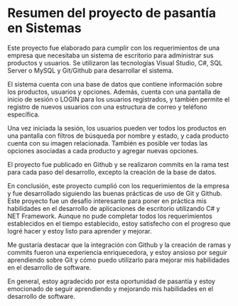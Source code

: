 <h1>Resumen del proyecto de pasantía en Sistemas</h1>
Este proyecto fue elaborado para cumplir con los requerimientos de una empresa que necesitaba un sistema de escritorio para administrar sus productos y usuarios. Se utilizaron las tecnologías Visual Studio, C#, SQL Server o MySQL y Git/Github para desarrollar el sistema.

El sistema cuenta con una base de datos que contiene información sobre los productos, usuarios y opciones. Además, cuenta con una pantalla de inicio de sesión o LOGIN para los usuarios registrados, y también permite el registro de nuevos usuarios con una estructura de correo y teléfono específica.

Una vez iniciada la sesión, los usuarios pueden ver todos los productos en una pantalla con filtros de búsqueda por nombre y estado, y cada producto cuenta con su imagen relacionada. También es posible ver todas las opciones asociadas a cada producto y agregar nuevas opciones.

El proyecto fue publicado en Github y se realizaron commits en la rama test para cada paso del desarrollo, excepto la creación de la base de datos.

En conclusión, este proyecto cumplió con los requerimientos de la empresa y fue desarrollado siguiendo las buenas prácticas de uso de Git y Github.
Este proyecto fue un desafío interesante para poner en práctica mis habilidades en el desarrollo de aplicaciones de escritorio utilizando C# y NET Framework. Aunque no pude completar todos los requerimientos establecidos en el tiempo establecido, estoy satisfecho con el progreso que logré hacer y estoy listo para aprender y mejorar.

Me gustaría destacar que la integración con Github y la creación de ramas y commits fueron una experiencia enriquecedora, y estoy ansioso por seguir aprendiendo sobre Git y cómo puedo utilizarlo para mejorar mis habilidades en el desarrollo de software.

En general, estoy agradecido por esta oportunidad de pasantía y estoy emocionado de seguir aprendiendo y mejorando mis habilidades en el desarrollo de software.
